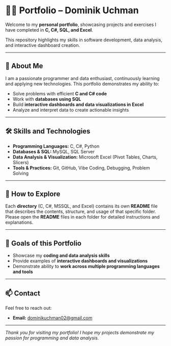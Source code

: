 # 👨‍💻 Portfolio – Dominik Uchman

Welcome to my **personal portfolio**, showcasing projects and exercises I have completed in **C, C#, SQL, and Excel**. 

This repository highlights my skills in software development, data analysis, and interactive dashboard creation.

---

## 📌 About Me
I am a passionate programmer and data enthusiast, continuously learning and applying new technologies. This portfolio demonstrates my ability to:  
- Solve problems with efficient **C and C# code**  
- Work with **databases using SQL**  
- Build **interactive dashboards and data visualizations in Excel**  
- Analyze and interpret data to create actionable insights  

---

## 🛠️ Skills and Technologies
- **Programming Languages:** C, C#, Python  
- **Databases & SQL:** MySQL, SQL Server  
- **Data Analysis & Visualization:** Microsoft Excel (Pivot Tables, Charts, Slicers)  
- **Tools & Practices:** Git, GitHub, Vibe Coding, Debugging, Problem Solving  

---

## 📂 How to Explore
Each **directory** (C, C#, MSSQL, and Excel) contains its own **README** file that describes the contents, structure, and usage of that specific folder.  
Please open the **README** files in each folder for detailed instructions and explanations.

---

## 🎯 Goals of this Portfolio
- Showcase my **coding and data analysis skills**
- Provide examples of **interactive dashboards and visualizations**
- Demonstrate ability to **work across multiple programming languages and tools**

---

## 📫 Contact
Feel free to reach out:  
- **Email:** dominikuchman02@gmail.com  

---

*Thank you for visiting my portfolio! I hope my projects demonstrate my passion for programming and data analysis.*
